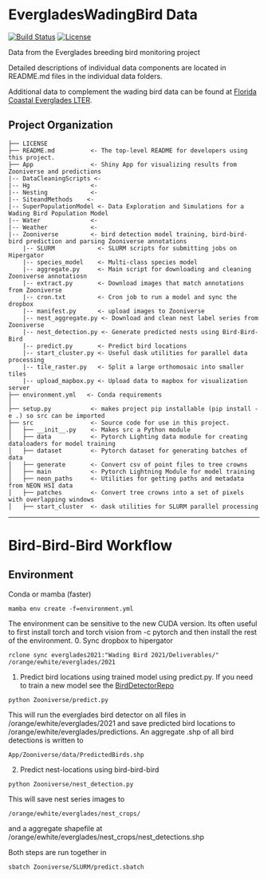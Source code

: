 # EvergladesWadingBird Data
<!-- badges: start -->
[![Build Status](https://github.com/weecology/EvergladesWadingBird/workflows/CI/badge.svg)](https://github.com/weecology/EvergladesWadingBird/actions)
[![License](http://i.creativecommons.org/p/zero/1.0/88x31.png)](https://raw.githubusercontent.com/weecology/PortalData/main/LICENSE)
<!-- badges: end -->

Data from the Everglades breeding bird monitoring project

Detailed descriptions of individual data components are located in README.md files in the individual data folders.

Additional data to complement the wading bird data can be found at [Florida Coastal Everglades LTER](http://fcelter.fiu.edu/).


Project Organization
------------

    ├── LICENSE
    ├── README.md          <- The top-level README for developers using this project.
    ├── App                <- Shiny App for visualizing results from Zooniverse and predictions 
    |-- DataCleaningScripts <- 
    |-- Hg                 <-
    |-- Nesting            <-
    |-- SiteandMethods    <-
    |-- SuperPopulationModel <- Data Exploration and Simulations for a Wading Bird Population Model
    |-- Water              <-
    |-- Weather            <-
    |-- Zooniverse         <- bird detection model training, bird-bird-bird prediction and parsing Zooniverse annotations
        |-- SLURM            <- SLURM scripts for submitting jobs on Hipergator
        |-- species_model    <- Multi-class species model
        |-- aggregate.py     <- Main script for downloading and cleaning Zooniverse annotatiosn
        |-- extract.py       <- Download images that match annotations from Zooniverse
        |-- cron.txt         <- Cron job to run a model and sync the dropbox
        |-- manifest.py      <- upload images to Zooniverse
        |-- nest_aggregate.py <- Download and clean nest label series from Zooniverse
        |-- nest_detection.py <- Generate predicted nests using Bird-Bird-Bird
        |-- predict.py       <- Predict bird locations
        |-- start_cluster.py <- Useful dask utilities for parallel data processing
        |-- tile_raster.py   <- Split a large orthomosaic into smaller tiles
        |-- upload_mapbox.py <- Upload data to mapbox for visualization server
    ├── environment.yml   <- Conda requirements
    │
    ├── setup.py           <- makes project pip installable (pip install -e .) so src can be imported
    ├── src                <- Source code for use in this project.
    │   ├── __init__.py    <- Makes src a Python module
    │   ├── data           <- Pytorch Lighting data module for creating dataloaders for model training
    │   ├── dataset        <- Pytorch dataset for generating batches of data
    │   ├── generate       <- Convert csv of point files to tree crowns
    │   ├── main           <- Pytorch Lightning Module for model training
    │   ├── neon_paths     <- Utilities for getting paths and metadata from NEON HSI data
    │   ├── patches        <- Convert tree crowns into a set of pixels with overlapping windows
    │   ├── start_cluster  <- dask utilities for SLURM parallel processing


--------

# Bird-Bird-Bird Workflow

## Environment

Conda or mamba (faster)
```
mamba env create -f=environment.yml
```
The environment can be sensitive to the new CUDA version. Its often useful to first install torch and torch vision from -c pytorch and then install the rest of the environment. 
0. Sync dropbox to hipergator

```
rclone sync everglades2021:"Wading Bird 2021/Deliverables/" /orange/ewhite/everglades/2021
```

1. Predict bird locations using trained model using predict.py. If you need to train a new model see the [BirdDetectorRepo](https://github.com/weecology/BirdDetector/blob/main/everglades.py)

```
python Zooniverse/predict.py
```
This will run the everglades bird detector on all files in /orange/ewhite/everglades/2021 and save predicted bird locations to /orange/ewhite/everglades/predictions. An aggregate .shp of all bird detections is written to

```
App/Zooniverse/data/PredictedBirds.shp
```

2. Predict nest-locations using bird-bird-bird 

```
python Zooniverse/nest_detection.py
```

This will save nest series images to 

```
/orange/ewhite/everglades/nest_crops/
```
and a aggregate shapefile at /orange/ewhite/everglades/nest_crops/nest_detections.shp

Both steps are run together in 

```
sbatch Zooniverse/SLURM/predict.sbatch
```
